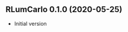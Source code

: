 




<!-- NEWS.md was auto-generated by NEWS.Rmd. Please DO NOT edit by hand!-->

## RLumCarlo 0.1.0 (2020-05-25)

  - Initial version
